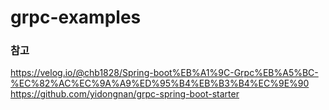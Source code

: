 # grpc-examples

### 참고
https://velog.io/@chb1828/Spring-boot%EB%A1%9C-Grpc%EB%A5%BC-%EC%82%AC%EC%9A%A9%ED%95%B4%EB%B3%B4%EC%9E%90
https://github.com/yidongnan/grpc-spring-boot-starter
